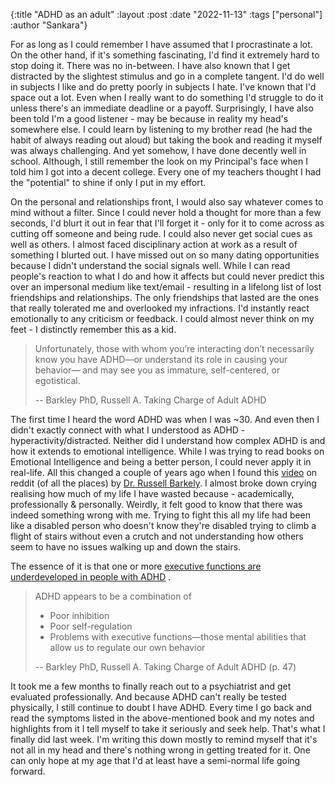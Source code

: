 {:title "ADHD as an adult"
:layout :post
:date "2022-11-13"
:tags ["personal"]
:author "Sankara"}

For as long as I could remember I have assumed that I procrastinate a lot.
On the other hand, if it's something fascinating, I'd find it
extremely hard to stop doing it. There was no in-between. I have also known
that I get distracted by the slightest stimulus and go in a complete tangent.
I'd do well in subjects I like and do pretty poorly in subjects I hate. I've
known that I'd space out a lot. Even when I really want to do something I'd
struggle to do it unless there's an immediate deadline or a payoff.
Surprisingly, I have also been told I'm a good listener - may be because in
reality my head's somewhere else. I could learn by listening to my brother
read (he had the habit of always reading out aloud) but taking the book and
reading it myself was always challenging. And yet somehow, I have done decently
well in school. Although, I still remember the look on my Principal's face when
I told him I got into a decent college. Every one of my teachers thought I had
the "potential" to shine if only I put in my effort.

On the personal and relationships front, I would also say whatever comes to
mind without a filter. Since I could never hold a thought for more than a few
seconds, I'd blurt it out in fear that I'll forget it - only for it to come
across as cutting off someone and being rude. I could also never get social cues
as well as others. I almost faced disciplinary action at work as a result of
something I blurted out. I have missed out on so many dating opportunities
because I didn't understand the social signals well. While I can read people's
reaction to what I do and how it affects but could never predict this over an
impersonal medium like text/email - resulting in a lifelong list of lost
friendships and relationships. The only friendships that lasted are the ones
that really tolerated me and overlooked my infractions. I'd instantly react
emotionally to any criticism or feedback. I could almost never think on my
feet - I distinctly remember this as a kid.

> Unfortunately, those with whom you’re interacting don’t necessarily 
> know you have ADHD—or understand its role in causing your behavior—
> and may see you as immature, self-centered, or egotistical.
> 
> -- Barkley PhD, Russell A. Taking Charge of Adult ADHD


The first time I heard the word ADHD was when I was ~30. And even then I
didn't exactly connect with what I understood as ADHD -
hyperactivity/distracted. Neither did I understand how complex ADHD is and
how it extends to emotional intelligence. While I was trying to read books
on Emotional Intelligence and being a better person, I could never apply it
in real-life. All this changed a couple of years ago when I found this
[video](https://www.youtube.com/watch?v=YSfCdBBqNXY) on reddit (of all the
places) by [Dr. Russell Barkely](http://www.russellbarkley.org/index.html).
I almost broke down crying realising how much of my life I have wasted
because - academically, professionally & personally. Weirdly, it felt good
to know that there was indeed something wrong with me. Trying to fight this
all my life had been like a disabled person who doesn't know they're
disabled trying to climb a flight of stairs without even a crutch and not
understanding how others seem to have no issues walking up and down the stairs.

The essence of it is that one or more
[executive functions are underdeveloped in people with ADHD](http://www.russellbarkley.org/factsheets/ADHD_EF_and_SR.pdf)
.
> ADHD appears to be a combination of
> - Poor inhibition
> - Poor self-regulation
> - Problems with executive functions—those mental abilities that allow us to
> regulate our own behavior
> 
> -- Barkley PhD, Russell A. Taking Charge of Adult ADHD (p. 47)

It took me a few months to finally reach out to a psychiatrist and get 
evaluated professionally. And because ADHD can't really be tested physically,
I still continue to doubt I have ADHD. Every time I go back and read the 
symptoms listed in the above-mentioned book and my notes and highlights from 
it I tell myself to take it seriously and seek help. That's what I finally 
did last week. I'm writing this down mostly to remind myself that it's not 
all in my head and there's nothing wrong in getting treated for it. One can 
only hope at my age that I'd at least have a semi-normal life going forward.
 